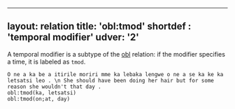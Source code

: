 
---
layout: relation
title:  'obl:tmod'
shortdef : 'temporal modifier'
udver: '2'
---

A temporal modifier is a subtype of the [obl]() relation: if the modifier specifies a time, it is labeled as `tmod`.

~~~ sdparse
O ne a ka be a itirile moriri mme ka lebaka lengwe o ne a se ka ke ka letsatsi leo . \n She should have been doing her hair but for some reason she wouldn't that day .
obl:tmod(ka, letsatsi)
obl:tmod(on;at, day)
~~~

